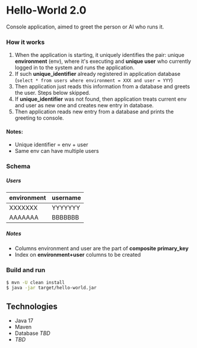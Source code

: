 # Hello-World 2.0
Console application, aimed to greet the person or AI who runs it.

### How it works
1) When the application is starting, it uniquely identifies the pair: 
unique **environment** (env), where it's executing and **unique user** who 
currently logged in to the system and runs the application.
2) If such **unique_identifier** already registered in application database (`select * from users where environment = XXX and user = YYY`)
3) Then application just reads this information from a database and greets the user. Steps below skipped.
4) If **unique_identifier** was not found, then application treats current env and user
as new one and creates new entry in database. 
5) Then application reads new entry from a database and prints the greeting to console.

#### Notes:
* Unique identifier = env + user
* Same env can have multiple users

### Schema
##### Users

environment | username  
--- | ---  
 XXXXXXX | YYYYYYY
 AAAAAAA | BBBBBBB 

##### Notes
* Columns environment and user are the part of **composite primary_key**
* Index on **environment+user** columns to be created

### Build and run
```bash
$ mvn -U clean install
$ java -jar target/hello-world.jar
```

## Technologies
* Java 17
* Maven
* Database *TBD*
* *TBD*
